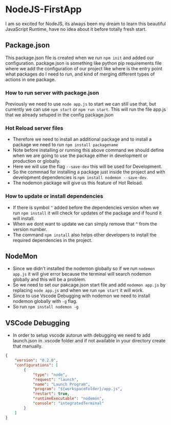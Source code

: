 # NodeJS-FirstApp

I am so excited for NodeJS, its always been my dream to learn this beautiful JavaScript Runtime, have no idea about it before totally fresh start.

## Package.json

This package.json file is created when we run ```npm init``` and added our configuration. package.json is something like python pip requirements file where we add the configuration of our project like where is the entry point what packages do I need to run, and kind of merging different types of actions in one package.

### How to run server with package.json

Previously we need to use ```node app.js``` to start we can still use that, but currently we can use ```npm start``` or ```npm run start```. This will run the file app.js that we already setuped in the config package.json

### Hot Reload server files

* Therefore we need to install an additional package and to install a package we need to run ```npm install packagename```
* Note before installing or running this above command we should define when we are going to use the package either in development or production or globally.
* Here we will use the flag ```--save-dev``` this will be used for Development.
* So the commnad for installing a package just inside the project and with development dependencies is ```npm install nodemon --save-dev```.
* The nodemon package will give us this feature of Hot Reload.

### How to update or install dependencies

* If there is symbol ```^``` added before the dependencies version when we run ```npm install``` it will check for updates of the package and if found it will install.
* When we dont want to update we can simply remove that ```^``` from the version number.
* The command ```npm install``` also helps other developers to install the required dependencies in the project.

## NodeMon

* Since we didn't installed the nodemon globally so if we run ```nodemon app.js``` it will give error because the terminal will search nodemon globally and this will be a problem.
* So we need to set our pakcage.json start file and add ```nodemon app.js``` by replacing ```node app.js``` and when we run ```npm start``` it will work.
* Since to use Vscode Debugging with nodemon we need to install nodemon globally with ```-g``` flag.
* So run ```npm install nodemon -g```

## VSCode Debugging

* In order to setup vscode autorun with debugging we need to add launch.json in .vscode folder and if not available in your directory create that manually.

```json
{
    "version": "0.2.0",
    "configurations": [
        {
            "type": "node",
            "request": "launch",
            "name": "Launch Program",
            "program": "${workspaceFolder}/app.js",
            "restart": true,
            "runtimeExecutable": "nodemon",
            "console": "integratedTerminal"
        }
    ]
}
```
